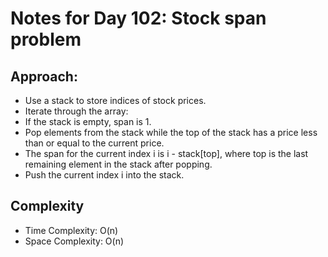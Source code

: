 # Notes for Day 102: Stock span problem

## Approach:

- Use a stack to store indices of stock prices.
- Iterate through the array:
- If the stack is empty, span is 1.
- Pop elements from the stack while the top of the stack has a price less than or equal to the current price.
- The span for the current index i is i - stack[top], where top is the last remaining element in the stack after popping.
- Push the current index i into the stack.

## Complexity

- Time Complexity: O(n)
- Space Complexity: O(n)
